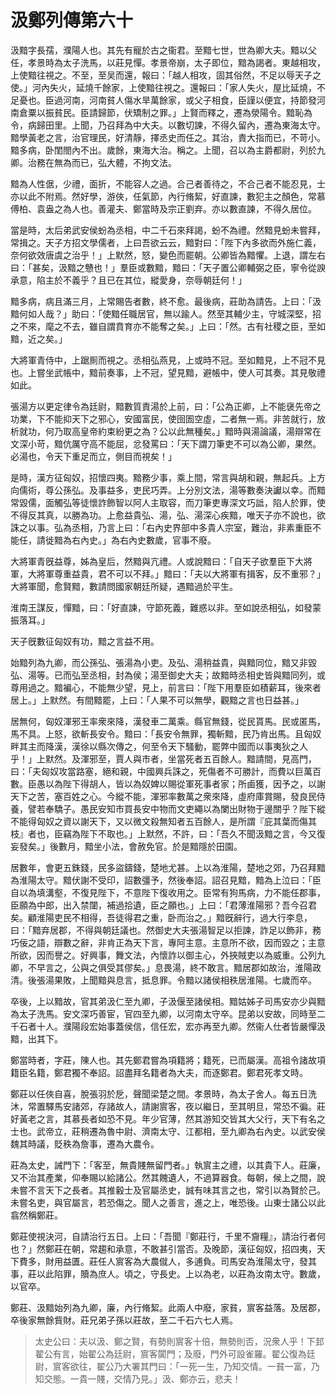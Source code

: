# 汲鄭列傳第六十

汲黯字長孺，濮陽人也。其先有寵於古之衞君。至黯七世，世為卿大夫。黯以父任，孝景時為太子洗馬，以莊見憚。孝景帝崩，太子即位，黯為謁者。東越相攻，上使黯往視之。不至，至吴而還，報曰：「越人相攻，固其俗然，不足以辱天子之使。」河內失火，延燒千餘家，上使黯往視之。還報曰：「家人失火，屋比延燒，不足憂也。臣過河南，河南貧人傷水旱萬餘家，或父子相食，臣謹以便宜，持節發河南倉粟以振貧民。臣請歸節，伏矯制之罪。」上賢而釋之，遷為滎陽令。黯恥為令，病歸田里。上聞，乃召拜為中大夫。以數切諫，不得久留內，遷為東海太守。黯學黃老之言，治官理民，好清靜，擇丞史而任之。其治，責大指而已，不苛小。黯多病，卧閨閤內不出。歲餘，東海大治。稱之。上聞，召以為主爵都尉，列於九卿。治務在無為而已，弘大體，不拘文法。

黯為人性倨，少禮，面折，不能容人之過。合己者善待之，不合己者不能忍見，士亦以此不附焉。然好學，游俠，任氣節，內行脩絜，好直諫，數犯主之顏色，常慕傅柏、袁盎之為人也。善灌夫、鄭當時及宗正劉弃。亦以數直諫，不得久居位。

當是時，太后弟武安侯蚡為丞相，中二千石來拜謁，蚡不為禮。然黯見蚡未嘗拜，常揖之。天子方招文學儒者，上曰吾欲云云，黯對曰：「陛下內多欲而外施仁義，奈何欲效唐虞之治乎！」上默然，怒，變色而罷朝。公卿皆為黯懼。上退，謂左右曰：「甚矣，汲黯之戇也！」羣臣或數黯，黯曰：「天子置公卿輔弼之臣，寧令從諛承意，陷主於不義乎？且已在其位，縱愛身，奈辱朝廷何！」

黯多病，病且滿三月，上常賜告者數，終不愈。最後病，莊助為請告。上曰：「汲黯何如人哉？」助曰：「使黯任職居官，無以踰人。然至其輔少主，守城深堅，招之不來，麾之不去，雖自謂賁育亦不能奪之矣。」上曰：「然。古有社稷之臣，至如黯，近之矣。」

大將軍青侍中，上踞厠而視之。丞相弘燕見，上或時不冠。至如黯見，上不冠不見也。上嘗坐武帳中，黯前奏事，上不冠，望見黯，避帳中，使人可其奏。其見敬禮如此。

張湯方以更定律令為廷尉，黯數質責湯於上前，曰：「公為正卿，上不能襃先帝之功業，下不能抑天下之邪心，安國富民，使囹圄空虛，二者無一焉。非苦就行，放析就功，何乃取高皇帝約束紛更之為？公以此無種矣。」黯時與湯論議，湯辯常在文深小苛，黯伉厲守高不能屈，忿發罵曰：「天下謂刀筆吏不可以為公卿，果然。必湯也，令天下重足而立，側目而視矣！」

是時，漢方征匈奴，招懷四夷。黯務少事，乘上間，常言與胡和親，無起兵。上方向儒術，尊公孫弘。及事益多，吏民巧弄。上分別文法，湯等數奏決讞以幸。而黯常毀儒，面觸弘等徒懷詐飾智以阿人主取容，而刀筆吏專深文巧詆，陷人於罪，使不得反其真，以勝為功。上愈益貴弘、湯，弘、湯深心疾黯，唯天子亦不說也，欲誅之以事。弘為丞相，乃言上曰：「右內史界部中多貴人宗室，難治，非素重臣不能任，請徙黯為右內史。」為右內史數歲，官事不廢。

大將軍青旣益尊，姊為皇后，然黯與亢禮。人或說黯曰：「自天子欲羣臣下大將軍，大將軍尊重益貴，君不可以不拜。」黯曰：「夫以大將軍有揖客，反不重邪？」大將軍聞，愈賢黯，數請問國家朝廷所疑，遇黯過於平生。

淮南王謀反，憚黯，曰：「好直諫，守節死義，難惑以非。至如說丞相弘，如發蒙振落耳。」

天子旣數征匈奴有功，黯之言益不用。

始黯列為九卿，而公孫弘、張湯為小吏。及弘、湯稍益貴，與黯同位，黯又非毀弘、湯等。已而弘至丞相，封為侯；湯至御史大夫；故黯時丞相史皆與黯同列，或尊用過之。黯褊心，不能無少望，見上，前言曰：「陛下用羣臣如積薪耳，後來者居上。」上默然。有間黯罷，上曰：「人果不可以無學，觀黯之言也日益甚。」

居無何，匈奴渾邪王率衆來降，漢發車二萬乘。縣官無錢，從民貰馬。民或匿馬，馬不具。上怒，欲斬長安令。黯曰：「長安令無罪，獨斬黯，民乃肯出馬。且匈奴畔其主而降漢，漢徐以縣次傳之，何至令天下騷動，罷弊中國而以事夷狄之人乎！」上默然。及渾邪至，賈人與市者，坐當死者五百餘人。黯請間，見高門，曰：「夫匈奴攻當路塞，絕和親，中國興兵誅之，死傷者不可勝計，而費以巨萬百數。臣愚以為陛下得胡人，皆以為奴婢以賜從軍死事者家；所鹵獲，因予之，以謝天下之苦，塞百姓之心。今縱不能，渾邪率數萬之衆來降，虛府庫賞賜，發良民侍養，譬若奉驕子。愚民安知市買長安中物而文吏繩以為闌出財物于邊關乎？陛下縱不能得匈奴之資以謝天下，又以微文殺無知者五百餘人，是所謂『庇其葉而傷其枝』者也，臣竊為陛下不取也。」上默然，不許，曰：「吾久不聞汲黯之言，今又復妄發矣。」後數月，黯坐小法，會赦免官。於是黯隱於田園。

居數年，會更五銖錢，民多盜鑄錢，楚地尤甚。上以為淮陽，楚地之郊，乃召拜黯為淮陽太守。黯伏謝不受印，詔數彊予，然後奉詔。詔召見黯，黯為上泣曰：「臣自以為填溝壑，不復見陛下，不意陛下復收用之。臣常有狗馬病，力不能任郡事，臣願為中郎，出入禁闥，補過拾遺，臣之願也。」上曰：「君薄淮陽邪？吾今召君矣。顧淮陽吏民不相得，吾徒得君之重，卧而治之。」黯旣辭行，過大行李息，曰：「黯弃居郡，不得與朝廷議也。然御史大夫張湯智足以拒諫，詐足以飾非，務巧佞之語，辯數之辭，非肯正為天下言，專阿主意。主意所不欲，因而毀之；主意所欲，因而譽之。好興事，舞文法，內懷詐以御主心，外挾賊吏以為威重。公列九卿，不早言之，公與之俱受其僇矣。」息畏湯，終不敢言。黯居郡如故治，淮陽政清。後張湯果敗，上聞黯與息言，抵息罪。令黯以諸侯相秩居淮陽。七歲而卒。

卒後，上以黯故，官其弟汲仁至九卿，子汲偃至諸侯相。黯姑姊子司馬安亦少與黯為太子洗馬。安文深巧善宦，官四至九卿，以河南太守卒。昆弟以安故，同時至二千石者十人。濮陽段宏始事蓋侯信，信任宏，宏亦再至九卿。然衞人仕者皆嚴憚汲黯，出其下。

鄭當時者，字莊，陳人也。其先鄭君嘗為項籍將；籍死，已而屬漢。高祖令諸故項籍臣名籍，鄭君獨不奉詔。詔盡拜名籍者為大夫，而逐鄭君。鄭君死孝文時。

鄭莊以任俠自喜，脫張羽於戹，聲聞梁楚之間。孝景時，為太子舍人。每五日洗沐，常置驛馬安諸郊，存諸故人，請謝賔客，夜以繼日，至其明旦，常恐不徧。莊好黃老之言，其慕長者如恐不見。年少官薄，然其游知交皆其大父行，天下有名之士也。武帝立，莊稍遷為魯中尉、濟南太守、江都相，至九卿為右內史。以武安侯魏其時議，貶秩為詹事，遷為大農令。

莊為太史，誡門下：「客至，無貴賤無留門者。」執賔主之禮，以其貴下人。莊廉，又不治其產業，仰奉賜以給諸公。然其餽遺人，不過算器食。每朝，候上之間，說未嘗不言天下之長者。其推轂士及官屬丞史，誠有味其言之也，常引以為賢於己。未嘗名吏，與官屬言，若恐傷之。聞人之善言，進之上，唯恐後。山東士諸公以此翕然稱鄭莊。

鄭莊使視決河，自請治行五日。上曰：「吾聞『鄭莊行，千里不齎糧』，請治行者何也？」然鄭莊在朝，常趨和承意，不敢甚引當否。及晚節，漢征匈奴，招四夷，天下費多，財用益匱。莊任人賔客為大農僦人，多逋負。司馬安為淮陽太守，發其事，莊以此陷罪，贖為庶人。頃之，守長史。上以為老，以莊為汝南太守。數歲，以官卒。

鄭莊、汲黯始列為九卿，廉，內行脩絜。此兩人中廢，家貧，賔客益落。及居郡，卒後家無餘貲財。莊兄弟子孫以莊故，至二千石六七人焉。



> 太史公曰：夫以汲、鄭之賢，有勢則賔客十倍，無勢則否，況衆人乎！下邽翟公有言，始翟公為廷尉，賔客闐門；及廢，門外可設雀羅。翟公復為廷尉，賔客欲往，翟公乃大署其門曰：「一死一生，乃知交情。一貧一富，乃知交態。一貴一賤，交情乃見。」汲、鄭亦云，悲夫！
